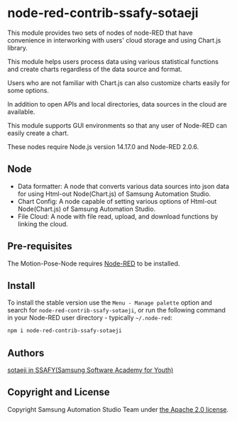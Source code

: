 # node-red-contrib-ssafy-sotaeji

This module provides two sets of nodes of node-RED that have convenience in interworking with users' cloud storage and using Chart.js library.

This module helps users process data using various statistical functions and create charts regardless of the data source and format.

Users who are not familiar with Chart.js can also customize charts easily for some options.

In addition to open APIs and local directories, data sources in the cloud are available.

This module supports GUI environments so that any user of Node-RED can easily create a chart.

These nodes require Node.js version 14.17.0 and Node-RED 2.0.6.



## Node

- Data formatter: A node that converts various data sources into json data for using Html-out Node(Chart.js) of Samsung Automation Studio.
- Chart Config: A node capable of setting various options of Html-out Node(Chart.js) of Samsung Automation Studio.
- File Cloud: A node with file read, upload, and download functions by linking the cloud.



## Pre-requisites

The Motion-Pose-Node requires [Node-RED](https://nodered.org/) to be installed.



## Install

To install the stable version use the `Menu - Manage palette` option and search for `node-red-contrib-ssafy-sotaeji`, or run the following command in your Node-RED user directory - typically `~/.node-red`:

```bash
npm i node-red-contrib-ssafy-sotaeji
```



## Authors

[sotaeji in SSAFY(Samsung Software Academy for Youth)](https://github.com/SOTAEJI)



## Copyright and License

Copyright Samsung Automation Studio Team under [the Apache 2.0 license](https://www.apache.org/licenses/LICENSE-2.0).

